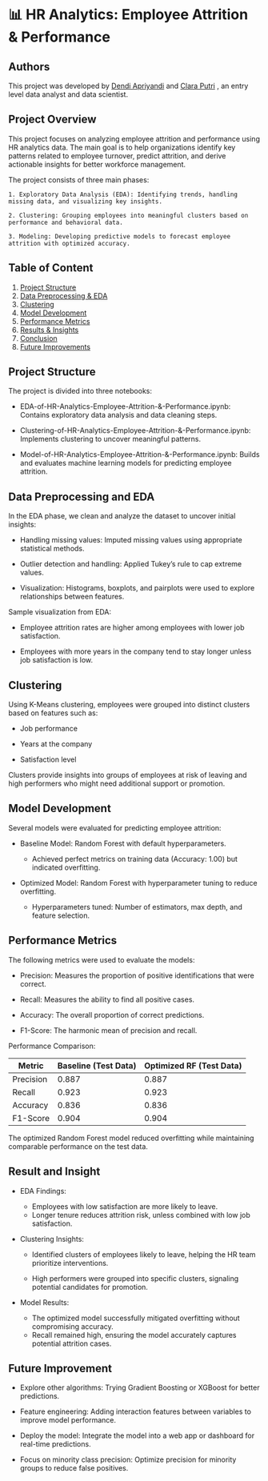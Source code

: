 
# 📊 HR Analytics: Employee Attrition & Performance


## Authors

This project was developed by [Dendi Apriyandi](https://www.linkedin.com/in/dendiapriyandi) and [Clara Putri](https://www.linkedin.com/in/clara-putri-herlin) , an entry level data analyst and data scientist.
## Project Overview

This project focuses on analyzing employee attrition and performance using HR analytics data. The main goal is to help organizations identify key patterns related to employee turnover, predict attrition, and derive actionable insights for better workforce management.

The project consists of three main phases:

    1. Exploratory Data Analysis (EDA): Identifying trends, handling missing data, and visualizing key insights.

    2. Clustering: Grouping employees into meaningful clusters based on performance and behavioral data.

    3. Modeling: Developing predictive models to forecast employee attrition with optimized accuracy.
## Table of Content

1. [Project Structure](#project-structure)  
2. [Data Preprocessing & EDA](#data-preprocessing--eda)  
3. [Clustering](#clustering)  
4. [Model Development](#model-development)  
5. [Performance Metrics](#performance-metrics)  
6. [Results & Insights](#results--insights)  
7. [Conclusion](#conclusion)  
8. [Future Improvements](#future-improvements)
## Project Structure

The project is divided into three notebooks:

- EDA-of-HR-Analytics-Employee-Attrition-&-Performance.ipynb: Contains exploratory data analysis and data cleaning steps.

- Clustering-of-HR-Analytics-Employee-Attrition-&-Performance.ipynb: Implements clustering to uncover meaningful patterns.

- Model-of-HR-Analytics-Employee-Attrition-&-Performance.ipynb: Builds and evaluates machine learning models for predicting employee attrition.
## Data Preprocessing and EDA

In the EDA phase, we clean and analyze the dataset to uncover initial insights:

- Handling missing values: Imputed missing values using appropriate statistical methods.

- Outlier detection and handling: Applied Tukey’s rule to cap extreme values.

- Visualization: Histograms, boxplots, and pairplots were used to explore relationships between features.


Sample visualization from EDA:

- Employee attrition rates are higher among employees with lower job satisfaction.

- Employees with more years in the company tend to stay longer unless job satisfaction is low.
## Clustering

Using K-Means clustering, employees were grouped into distinct clusters based on features such as:

- Job performance

- Years at the company

- Satisfaction level

Clusters provide insights into groups of employees at risk of leaving and high performers who might need additional support or promotion.
## Model Development

Several models were evaluated for predicting employee attrition:

- Baseline Model: Random Forest with default hyperparameters.

    - Achieved perfect metrics on training data (Accuracy: 1.00) but indicated overfitting.

- Optimized Model: Random Forest with hyperparameter tuning to reduce overfitting.

    - Hyperparameters tuned: Number of estimators, max depth, and feature selection.
## Performance Metrics

The following metrics were used to evaluate the models:

- Precision: Measures the proportion of positive identifications that were correct.

- Recall: Measures the ability to find all positive cases.

- Accuracy: The overall proportion of correct predictions.

- F1-Score: The harmonic mean of precision and recall.

Performance Comparison:

| **Metric**     | **Baseline (Test Data)** | **Optimized RF (Test Data)** |
|----------------|--------------------------|------------------------------|
| Precision      | 0.887                    | 0.887                        |
| Recall         | 0.923                    | 0.923                        |
| Accuracy       | 0.836                    | 0.836                        |
| F1-Score       | 0.904                    | 0.904                        |

The optimized Random Forest model reduced overfitting while maintaining comparable performance on the test data.
## Result and Insight

- EDA Findings:

    - Employees with low satisfaction are more likely to leave.
    - Longer tenure reduces attrition risk, unless combined with low job satisfaction.
    

- Clustering Insights:

    - Identified clusters of employees likely to leave, helping the HR team prioritize interventions.

    - High performers were grouped into specific clusters, signaling potential candidates for promotion.

- Model Results:

    - The optimized model successfully mitigated overfitting without compromising accuracy.
    - Recall remained high, ensuring the model accurately captures potential attrition cases.
## Future Improvement

- Explore other algorithms: Trying Gradient Boosting or XGBoost for better predictions.

- Feature engineering: Adding interaction features between variables to improve model performance.

- Deploy the model: Integrate the model into a web app or dashboard for real-time predictions.

- Focus on minority class precision: Optimize precision for minority groups to reduce false positives.
